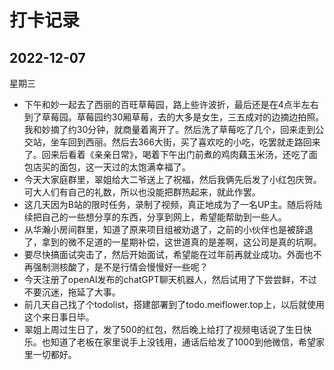 # 打卡记录

## 2022-12-07

星期三

* 下午和妙一起去了西丽的百旺草莓园，路上些许波折，最后还是在4点半左右到了草莓园。草莓园约30厢草莓，去的大多是女生，三五成对的边摘边拍照。我和妙摘了约30分钟，就商量着离开了。然后洗了草莓吃了几个，回来走到公交站，坐车回到西丽。然后去366大街，买了喜欢吃的小吃，吃罢就走路回来了。回来后看着《亲亲日常》，喝着下午出门前煮的鸡肉藕玉米汤，还吃了面包店买的面包，这一天过的太饱满幸福了。
* 今天大家庭群里，翠姐给大二爷送上了祝福，然后我俩先后发了小红包庆贺。可大人们有自己的礼数，所以也没能把群热起来，就此作罢。
* 这几天因为B站的限时任务，录制了视频，真正地成为了一名UP主。随后将陆续把自己的一些想分享的东西，分享到网上，希望能帮助到一些人。
* 从华瀚小房间群里，知道了原来项目组被劝退了，之前的小伙伴也是被辞退了，拿到的微不足道的一星期补偿，这世道真的是差啊，这公司是真的坑啊。
* 要尽快搞面试突击了，然后开始面试，希望能在过年前再就业成功。外面也不再强制测核酸了，是不是行情会慢慢好一些呢？
* 今天注册了openAI发布的chatGPT聊天机器人，然后试用了下尝尝鲜，不过不要沉迷，拖延了大事。
* 前几天自己找了个todolist，搭建部署到了todo.meiflower.top上，以后就使用这个来日事日毕。
* 翠姐上周过生日了，发了500的红包，然后晚上给打了视频电话说了生日快乐。也知道了老板在家里说手上没钱用，通话后给发了1000到他微信，希望家里一切都好。
